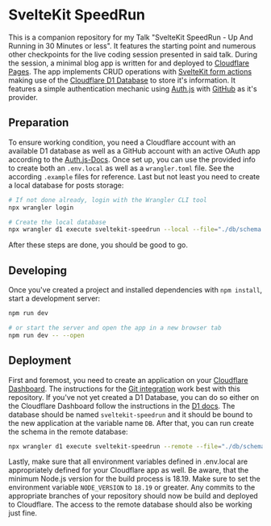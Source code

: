 # SvelteKit SpeedRun

This is a companion repository for my Talk "SvelteKit SpeedRun - Up And Running in 30 Minutes or less". It features the starting point and numerous other checkpoints for the live coding session presented in said talk. During the session, a minimal blog app is written for and deployed to [Cloudflare Pages](https://developers.cloudflare.com/pages/). The app implements CRUD operations with [SvelteKit form actions](https://kit.svelte.dev/docs/form-actions) making use of the [Cloudflare D1 Database](https://developers.cloudflare.com/d1/) to store it's information. It features a simple authentication mechanic using [Auth.js](https://authjs.dev/reference/sveltekit) with [GitHub](https://github.com) as it's provider.

## Preparation
To ensure working condition, you need a Cloudflare account with an available D1 database as well as a GitHub account with an active OAuth app according to the [Auth.js-Docs](https://authjs.dev/getting-started/providers/github). Once set up, you can use the provided info to create both an `.env.local` as well as a `wrangler.toml` file. See the according `.example` files for reference. Last but not least you need to create a local database for posts storage:

```bash
# If not done already, login with the Wrangler CLI tool
npx wrangler login

# Create the local database
npx wrangler d1 execute sveltekit-speedrun --local --file="./db/schema.sql"
```

After these steps are done, you should be good to go.

## Developing

Once you've created a project and installed dependencies with `npm install`, start a development server:

```bash
npm run dev

# or start the server and open the app in a new browser tab
npm run dev -- --open
```

## Deployment
First and foremost, you need to create an application on your [Cloudflare Dashboard](https://dash.cloudflare.com/). The instructions for the [Git integration](https://developers.cloudflare.com/pages/get-started/git-integration/) work best with this repository. If you've not yet created a D1 Database, you can do so either on the Cloudflare Dashboard follow the instructions in the [D1 docs](https://developers.cloudflare.com/d1/get-started/). The database should be named `sveltekit-speedrun` and it should be bound to the new application at the variable name `DB`. After that, you can run create the schema in the remote database:

```bash
npx wrangler d1 execute sveltekit-speedrun --remote --file="./db/schema.sql"
```

Lastly, make sure that all environment variables defined in .env.local are appropriately defined for your Cloudflare app as well. Be aware, that the minimum Node.js version for the build process is 18.19. Make sure to set the environment variable `NODE_VERSION` to `18.19` or greater. Any commits to the appropriate branches of your repository should now be build and deployed to Cloudflare. The access to the remote database should also be working just fine.